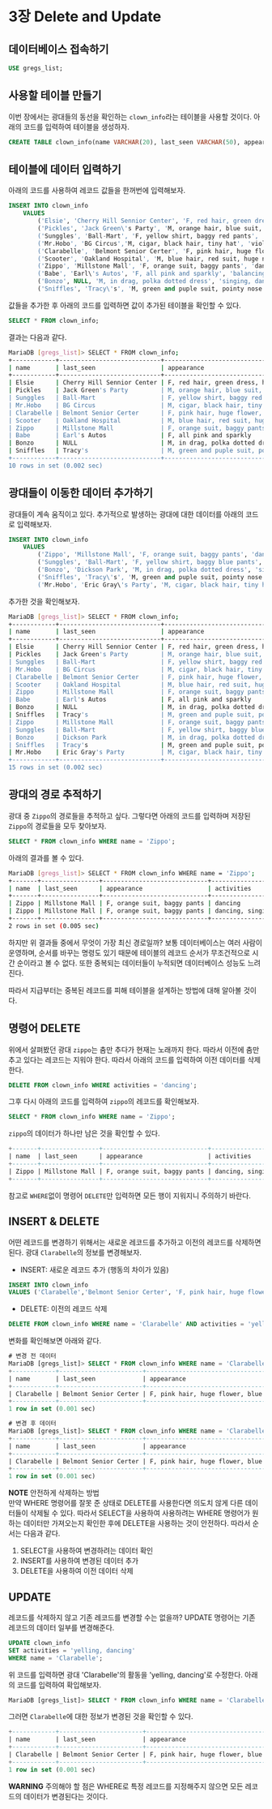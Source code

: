 
# 3장 Delete and Update

## 데이터베이스 접속하기

```sql
USE gregs_list;
```

## 사용할 테이블 만들기

이번 장에서는 광대들의 동선을 확인하는 `clown_info`라는 테이블을 사용할 것이다. 아래의 코드를 입력하여 테이블을 생성하자.

```sql
CREATE TABLE clown_info(name VARCHAR(20), last_seen VARCHAR(50), appearance VARCHAR(200), activities VARCHAR(50));
```

## 테이블에 데이터 입력하기

아래의 코드를 사용하여 레코드 값들을 한꺼번에 입력해보자.

```sql
INSERT INTO clown_info
    VALUES
        ('Elsie', 'Cherry Hill Sennior Center', 'F, red hair, green dress, huge feet', 'balloons, little car'),
        ('Pickles', 'Jack Green\'s Party', 'M, orange hair, blue suit, huge feet', 'mime'),
        ('Sunggles', 'Ball-Mart', 'F, yellow shirt, baggy red pants', 'horn, umbrella'),
        ('Mr.Hobo', 'BG Circus','M, cigar, black hair, tiny hat', 'violin'),
        ('Clarabelle', 'Belmont Senior Certer', 'F, pink hair, huge flower, blue dress', 'yelling, dancing'),
        ('Scooter', 'Oakland Hospital', 'M, blue hair, red suit, huge nose', 'balloons'),
        ('Zippo', 'Millstone Mall', 'F, orange suit, baggy pants', 'dancing'),
        ('Babe', 'Earl\'s Autos', 'F, all pink and sparkly', 'balancing, little car'),
        ('Bonzo', NULL, 'M, in drag, polka dotted dress', 'singing, dancing'),
        ('Sniffles', 'Tracy\'s', 'M, green and puple suit, pointy nose', NULL);
```

값들을 추가한 후 아래의 코드를 입력하면 값이 추가된 테이블을 확인할 수 있다.

```sql
SELECT * FROM clown_info;
```

결과는 다음과 같다.

```bash
MariaDB [gregs_list]> SELECT * FROM clown_info;
+------------+----------------------------+---------------------------------------+-----------------------+
| name       | last_seen                  | appearance                            | activities            |
+------------+----------------------------+---------------------------------------+-----------------------+
| Elsie      | Cherry Hill Sennior Center | F, red hair, green dress, huge feet   | balloons, little car  |
| Pickles    | Jack Green's Party         | M, orange hair, blue suit, huge feet  | mime                  |
| Sunggles   | Ball-Mart                  | F, yellow shirt, baggy red pants      | horn, umbrella        |
| Mr.Hobo    | BG Circus                  | M, cigar, black hair, tiny hat        | violin                |
| Clarabelle | Belmont Senior Certer      | F, pink hair, huge flower, blue dress | yelling, dancing      |
| Scooter    | Oakland Hospital           | M, blue hair, red suit, huge nose     | balloons              |
| Zippo      | Millstone Mall             | F, orange suit, baggy pants           | dancing               |
| Babe       | Earl's Autos               | F, all pink and sparkly               | balancing, little car |
| Bonzo      | NULL                       | M, in drag, polka dotted dress        | singing, dancing      |
| Sniffles   | Tracy's                    | M, green and puple suit, pointy nose  | NULL                  |
+------------+----------------------------+---------------------------------------+-----------------------+
10 rows in set (0.002 sec)
```

## 광대들이 이동한 데이터 추가하기

광대들이 계속 움직이고 있다. 추가적으로 발생하는 광대에 대한 데이터를 아래의 코드로 입력해보자.

```sql
INSERT INTO clown_info
    VALUES
        ('Zippo', 'Millstone Mall', 'F, orange suit, baggy pants', 'dancing, singing'),
        ('Sunggles', 'Ball-Mart', 'F, yellow shirt, baggy blue pants', 'horn, umbrella'),
        ('Bonzo', 'Dickson Park', 'M, in drag, polka dotted dress', 'singing, dancing'),
        ('Sniffles', 'Tracy\'s', 'M, green and puple suit, pointy nose', 'little car'),
        ('Mr.Hobo', 'Eric Gray\'s Party', 'M, cigar, black hair, tiny hat', 'violin');
```

추가한 것을 확인해보자.

```bash
MariaDB [gregs_list]> SELECT * FROM clown_info;
+------------+----------------------------+---------------------------------------+-----------------------+
| name       | last_seen                  | appearance                            | activities            |
+------------+----------------------------+---------------------------------------+-----------------------+
| Elsie      | Cherry Hill Sennior Center | F, red hair, green dress, huge feet   | balloons, little car  |
| Pickles    | Jack Green's Party         | M, orange hair, blue suit, huge feet  | mime                  |
| Sunggles   | Ball-Mart                  | F, yellow shirt, baggy red pants      | horn, umbrella        |
| Mr.Hobo    | BG Circus                  | M, cigar, black hair, tiny hat        | violin                |
| Clarabelle | Belmont Senior Certer      | F, pink hair, huge flower, blue dress | yelling, dancing      |
| Scooter    | Oakland Hospital           | M, blue hair, red suit, huge nose     | balloons              |
| Zippo      | Millstone Mall             | F, orange suit, baggy pants           | dancing               |
| Babe       | Earl's Autos               | F, all pink and sparkly               | balancing, little car |
| Bonzo      | NULL                       | M, in drag, polka dotted dress        | singing, dancing      |
| Sniffles   | Tracy's                    | M, green and puple suit, pointy nose  | NULL                  |
| Zippo      | Millstone Mall             | F, orange suit, baggy pants           | dancing, singing      |
| Sunggles   | Ball-Mart                  | F, yellow shirt, baggy blue pants     | horn, umbrella        |
| Bonzo      | Dickson Park               | M, in drag, polka dotted dress        | singing, dancing      |
| Sniffles   | Tracy's                    | M, green and puple suit, pointy nose  | little car            |
| Mr.Hobo    | Eric Gray's Party          | M, cigar, black hair, tiny hat        | violin                |
+------------+----------------------------+---------------------------------------+-----------------------+
15 rows in set (0.002 sec)
```

## 광대의 경로 추적하기

광대 중 `Zippo`의 경로들을 추적하고 싶다. 그렇다면 아래의 코드를 입력하며 저장된 `Zippo`의 경로들을 모두 찾아보자.

```sql
SELECT * FROM clown_info WHERE name = 'Zippo';
```

아래의 결과를 볼 수 있다.

```bash
MariaDB [gregs_list]> SELECT * FROM clown_info WHERE name = 'Zippo';
+-------+----------------+-----------------------------+------------------+
| name  | last_seen      | appearance                  | activities       |
+-------+----------------+-----------------------------+------------------+
| Zippo | Millstone Mall | F, orange suit, baggy pants | dancing          |
| Zippo | Millstone Mall | F, orange suit, baggy pants | dancing, singing |
+-------+----------------+-----------------------------+------------------+
2 rows in set (0.005 sec)
```

하지만 위 결과들 중에서 무엇이 가장 최신 경로일까? 보통 데이터베이스는 여러 사람이 운영하며, 순서를 바꾸는 명령도 있기 때문에 테이블의 레코드 순서가 무조건적으로 시간 순이라고 볼 수 없다. 또한 중복되는 데이터들이 누적되면 데이터베이스 성능도 느려진다.

따라서 지급부터는 중복된 레코드를 피해 테이블을 설계하는 방법에 대해 알아볼 것이다.

## 명령어 DELETE

위에서 살펴봤던 광대 `zippo`는 춤만 추다가 현재는 노래까지 한다. 따라서 이전에 춤만 추고 있다는 레코드는 지워야 한다. 따라서 아래의 코드를 입력하여 이전 데이터를 삭제한다.

```sql
DELETE FROM clown_info WHERE activities = 'dancing';
```

그후 다시 아래의 코드를 입력하여 `zippo`의 레코드를 확인해보자.

```sql
SELECT * FROM clown_info WHERE name = 'Zippo';
```

`zippo`의 데이터가 하나만 남은 것을 확인할 수 있다.

```sql
+-------+----------------+-----------------------------+------------------+
| name  | last_seen      | appearance                  | activities       |
+-------+----------------+-----------------------------+------------------+
| Zippo | Millstone Mall | F, orange suit, baggy pants | dancing, singing |
+-------+----------------+-----------------------------+------------------+
```

참고로 `WHERE`없이 명령어 `DELETE`만 입력하면 모든 행이 지워지니 주의하기 바란다.

## INSERT & DELETE

어떤 레코드를 변경하기 위해서는 새로운 레코드를 추가하고 이전의 레코드를 삭제하면 된다. 광대 `Clarabelle`의 정보를 변경해보자.

- INSERT: 새로운 레코드 추가 (행동의 차이가 있음)

```sql
INSERT INTO clown_info
VALUES ('Clarabelle','Belmont Senior Certer', 'F, pink hair, huge flower, blue dress', 'dancing');
```

- DELETE: 이전의 레코드 삭제

```sql
DELETE FROM clown_info WHERE name = 'Clarabelle' AND activities = 'yelling, dancing';
```

변화를 확인해보면 아래와 같다.

```sql
# 변경 전 데이터
MariaDB [gregs_list]> SELECT * FROM clown_info WHERE name = 'Clarabelle';
+------------+-----------------------+---------------------------------------+------------------+
| name       | last_seen             | appearance                            | activities       |
+------------+-----------------------+---------------------------------------+------------------+
| Clarabelle | Belmont Senior Certer | F, pink hair, huge flower, blue dress | yelling, dancing |
+------------+-----------------------+---------------------------------------+------------------+
1 row in set (0.001 sec)

# 변경 후 데이터
MariaDB [gregs_list]> SELECT * FROM clown_info WHERE name = 'Clarabelle';
+------------+-----------------------+---------------------------------------+------------+
| name       | last_seen             | appearance                            | activities |
+------------+-----------------------+---------------------------------------+------------+
| Clarabelle | Belmont Senior Certer | F, pink hair, huge flower, blue dress | dancing    |
+------------+-----------------------+---------------------------------------+------------+
1 row in set (0.001 sec)
```

**NOTE**
안전하게 삭제하는 방법  
만약 WHERE 명령어를 잘못 준 상태로 DELETE를 사용한다면 의도치 않게 다른 데이터들이 삭제될 수 있다. 따라서 SELECT을 사용하여 사용하려는 WHERE 명령어가 원하는 데이터만 가져오는지 확인한 후에 DELETE을 사용하는 것이 안전하다. 따라서 순서는 다음과 같다.

 1. SELECT을 사용하여 변경하려는 데이터 확인
 2. INSERT를 사용하여 변경된 데이터 추가
 3. DELETE을 사용하여 이전 데이터 삭제

## UPDATE

레코드를 삭제하지 않고 기존 레코드를 변경할 수는 없을까? UPDATE 명령어는 기존 레코드의 데이터 일부를 변경해준다.

```sql
UPDATE clown_info
SET activities = 'yelling, dancing'
WHERE name = 'Clarabelle';
```

위 코드를 입력하면 광대 'Clarabelle'의 활동을 'yelling, dancing'로 수정한다. 아래의 코드를 입력하여 확입해보자.

```sql
MariaDB [gregs_list]> SELECT * FROM clown_info WHERE name = 'Clarabelle';
```

그러면  `Clarabelle`에 대한 정보가 변경된 것을 확인할 수 있다.

```sql
+------------+-----------------------+---------------------------------------+------------------+
| name       | last_seen             | appearance                            | activities       |
+------------+-----------------------+---------------------------------------+------------------+
| Clarabelle | Belmont Senior Certer | F, pink hair, huge flower, blue dress | yelling, dancing |
+------------+-----------------------+---------------------------------------+------------------+
1 row in set (0.001 sec)
```

**WARNING**
주의해야 할 점은 WHERE로 특정 레코드를 지정해주지 않으면 모든 레코드의 데이터가 변경된다는 것이다.
